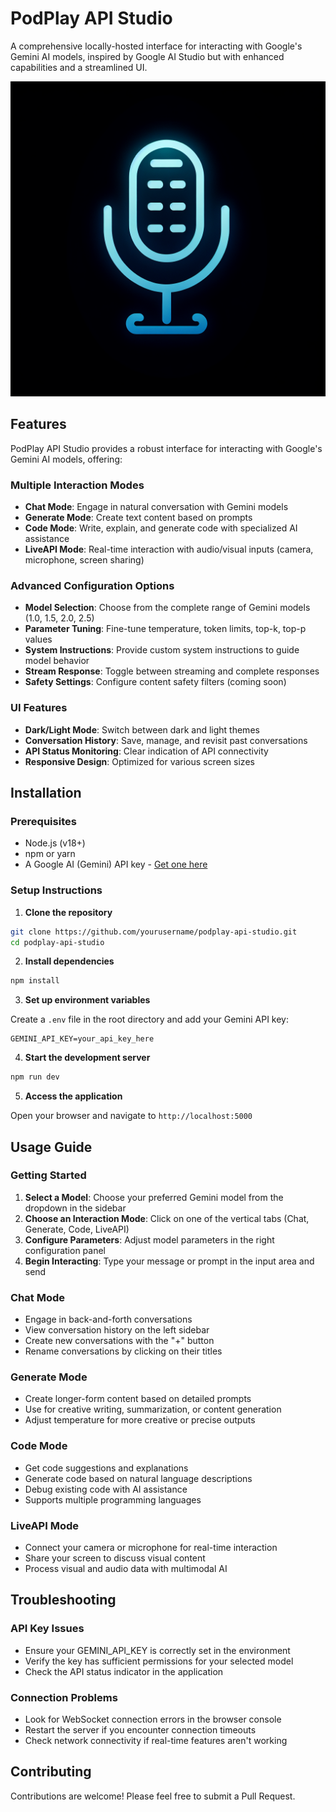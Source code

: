 # PodPlay API Studio

A comprehensive locally-hosted interface for interacting with Google's Gemini AI models, inspired by Google AI Studio but with enhanced capabilities and a streamlined UI.

![PodPlay API Studio](generated-icon.png)

## Features

PodPlay API Studio provides a robust interface for interacting with Google's Gemini AI models, offering:

### Multiple Interaction Modes

- **Chat Mode**: Engage in natural conversation with Gemini models
- **Generate Mode**: Create text content based on prompts
- **Code Mode**: Write, explain, and generate code with specialized AI assistance
- **LiveAPI Mode**: Real-time interaction with audio/visual inputs (camera, microphone, screen sharing)

### Advanced Configuration Options

- **Model Selection**: Choose from the complete range of Gemini models (1.0, 1.5, 2.0, 2.5)
- **Parameter Tuning**: Fine-tune temperature, token limits, top-k, top-p values
- **System Instructions**: Provide custom system instructions to guide model behavior
- **Stream Response**: Toggle between streaming and complete responses
- **Safety Settings**: Configure content safety filters (coming soon)

### UI Features

- **Dark/Light Mode**: Switch between dark and light themes
- **Conversation History**: Save, manage, and revisit past conversations
- **API Status Monitoring**: Clear indication of API connectivity
- **Responsive Design**: Optimized for various screen sizes

## Installation

### Prerequisites

- Node.js (v18+)
- npm or yarn
- A Google AI (Gemini) API key - [Get one here](https://ai.google.dev/)

### Setup Instructions

1. **Clone the repository**

```bash
git clone https://github.com/yourusername/podplay-api-studio.git
cd podplay-api-studio
```

2. **Install dependencies**

```bash
npm install
```

3. **Set up environment variables**

Create a `.env` file in the root directory and add your Gemini API key:

```
GEMINI_API_KEY=your_api_key_here
```

4. **Start the development server**

```bash
npm run dev
```

5. **Access the application**

Open your browser and navigate to `http://localhost:5000`

## Usage Guide

### Getting Started

1. **Select a Model**: Choose your preferred Gemini model from the dropdown in the sidebar
2. **Choose an Interaction Mode**: Click on one of the vertical tabs (Chat, Generate, Code, LiveAPI)
3. **Configure Parameters**: Adjust model parameters in the right configuration panel
4. **Begin Interacting**: Type your message or prompt in the input area and send

### Chat Mode

- Engage in back-and-forth conversations
- View conversation history on the left sidebar
- Create new conversations with the "+" button
- Rename conversations by clicking on their titles

### Generate Mode

- Create longer-form content based on detailed prompts
- Use for creative writing, summarization, or content generation
- Adjust temperature for more creative or precise outputs

### Code Mode

- Get code suggestions and explanations
- Generate code based on natural language descriptions
- Debug existing code with AI assistance
- Supports multiple programming languages

### LiveAPI Mode

- Connect your camera or microphone for real-time interaction
- Share your screen to discuss visual content
- Process visual and audio data with multimodal AI

## Troubleshooting

### API Key Issues

- Ensure your GEMINI_API_KEY is correctly set in the environment
- Verify the key has sufficient permissions for your selected model
- Check the API status indicator in the application

### Connection Problems

- Look for WebSocket connection errors in the browser console
- Restart the server if you encounter connection timeouts
- Check network connectivity if real-time features aren't working

## Contributing

Contributions are welcome! Please feel free to submit a Pull Request.

